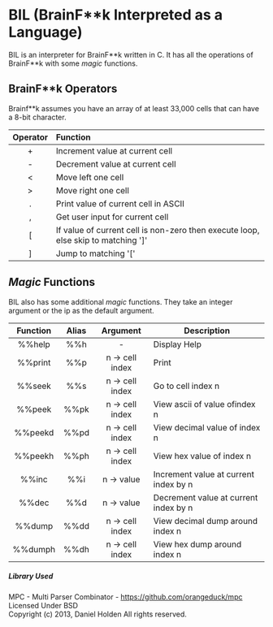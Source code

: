 # BIL (BrainF**k Interpreted as a Language)

BIL is an interpreter for BrainF*\*k written in C. It has all the operations of BrainF*\*k with some _magic_ functions.

BrainF*\*k Operators 
---
Brainf*\*k assumes you have an array of at least 33,000 cells that can have a 8-bit character. 

| Operator        | Function           |
|:---------------:|:-------------      |
|   +   | Increment value at current cell |
|   -   | Decrement value at current cell |
|   <   | Move left one cell |
|   >   | Move right one cell |
|   .   | Print value of current cell in ASCII |
|   ,   | Get user input for current cell |
|   [   | If value of current cell is non-zero then execute loop, else skip to matching ']' |
|   ]   | Jump to matching '[' |

_Magic_ Functions
---
BIL also has some additional _magic_ functions. They take an integer argument or the ip as the default argument.

|   Function    |   Alias   |   Argument    |   Description |
|:----:|:---:|:---:|---|
|   %%help   |   %%h    |   -    |  Display Help     |
|   %%print   | %%p      |   n -> cell index    |   Print     |
|   %%seek   |   %%s    |   n -> cell index    |   Go to cell index n    |
|   %%peek   |  %%pk     |   n -> cell index    |   View ascii of value ofindex n    |
|   %%peekd   | %%pd      |   n -> cell index    |  View decimal value of index n    |
|   %%peekh   | %%ph      |    n -> cell index   |  View hex value of index n     |
|   %%inc   |   %%i    |   n -> value    |     Increment value at current index by n  |
|   %%dec   |   %%d    |   n -> value    |     Decrement value at current index by n  |
|   %%dump   |   %%dd    |   n -> cell index    |   View decimal dump around index n    |
|   %%dumph   | %%dh      |  n -> cell index     |  View hex dump around index n     |



##### Library Used
MPC - Multi Parser Combinator - <https://github.com/orangeduck/mpc>   
Licensed Under BSD  
Copyright (c) 2013, Daniel Holden All rights reserved.
